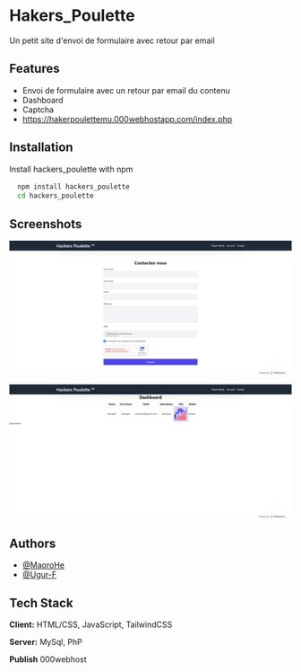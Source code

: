 
# Hakers_Poulette

Un petit site d'envoi de formulaire avec retour par email


## Features

- Envoi de formulaire avec un retour par email du contenu
- Dashboard
- Captcha
- https://hakerpoulettemu.000webhostapp.com/index.php
  
## Installation

Install hackers_poulette with npm

```bash
  npm install hackers_poulette
  cd hackers_poulette
```
    
## Screenshots

![App Screenshot](https://raw.githubusercontent.com/MaoroHe/hackers_poulette/development/assets/img/screencapture-hakerpoulettemu-000webhostapp-index-php-2024-02-19-09_01_08.png)

![App Screenshot](https://raw.githubusercontent.com/MaoroHe/hackers_poulette/development/assets/img/screencapture-hakerpoulettemu-000webhostapp-dashboard-php-2024-02-19-09_01_56.png)




## Authors

- [@MaoroHe](https://www.github.com/MaoroHe)
- [@Ugur-F](https://github.com/Ugur-F)


## Tech Stack

**Client:** HTML/CSS, JavaScript, TailwindCSS

**Server:** MySql, PhP

**Publish** 000webhost
